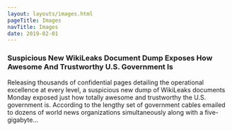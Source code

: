 ```yaml
---
layout: layouts/images.html
pageTitle: Images
navTitle: Images
date: 2019-02-01
---
```


### Suspicious New WikiLeaks Document Dump Exposes How Awesome And Trustworthy U.S. Government Is

Releasing thousands of confidential pages detailing the operational excellence at every level, a suspicious new dump of WikiLeaks documents Monday exposed just how totally awesome and trustworthy the U.S. government is. According to the lengthy set of government cables emailed to dozens of world news organizations simultaneously along with a five-gigabyte…
